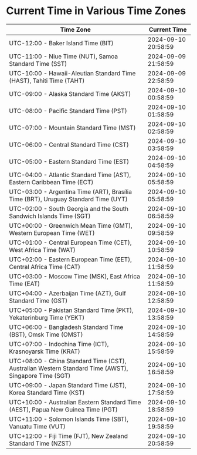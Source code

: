 # Current Time in Various Time Zones

| Time Zone | Current Time |
|-----------|--------------|
| UTC-12:00 - Baker Island Time (BIT) | 2024-09-10 20:58:59 |
| UTC-11:00 - Niue Time (NUT), Samoa Standard Time (SST) | 2024-09-09 21:58:59 |
| UTC-10:00 - Hawaii-Aleutian Standard Time (HAST), Tahiti Time (TAHT) | 2024-09-09 22:58:59 |
| UTC-09:00 - Alaska Standard Time (AKST) | 2024-09-10 00:58:59 |
| UTC-08:00 - Pacific Standard Time (PST) | 2024-09-10 01:58:59 |
| UTC-07:00 - Mountain Standard Time (MST) | 2024-09-10 02:58:59 |
| UTC-06:00 - Central Standard Time (CST) | 2024-09-10 03:58:59 |
| UTC-05:00 - Eastern Standard Time (EST) | 2024-09-10 04:58:59 |
| UTC-04:00 - Atlantic Standard Time (AST), Eastern Caribbean Time (ECT) | 2024-09-10 05:58:59 |
| UTC-03:00 - Argentina Time (ART), Brasília Time (BRT), Uruguay Standard Time (UYT) | 2024-09-10 05:58:59 |
| UTC-02:00 - South Georgia and the South Sandwich Islands Time (SGT) | 2024-09-10 06:58:59 |
| UTC±00:00 - Greenwich Mean Time (GMT), Western European Time (WET) | 2024-09-10 09:58:59 |
| UTC+01:00 - Central European Time (CET), West Africa Time (WAT) | 2024-09-10 10:58:59 |
| UTC+02:00 - Eastern European Time (EET), Central Africa Time (CAT) | 2024-09-10 11:58:59 |
| UTC+03:00 - Moscow Time (MSK), East Africa Time (EAT) | 2024-09-10 11:58:59 |
| UTC+04:00 - Azerbaijan Time (AZT), Gulf Standard Time (GST) | 2024-09-10 12:58:59 |
| UTC+05:00 - Pakistan Standard Time (PKT), Yekaterinburg Time (YEKT) | 2024-09-10 13:58:59 |
| UTC+06:00 - Bangladesh Standard Time (BST), Omsk Time (OMST) | 2024-09-10 14:58:59 |
| UTC+07:00 - Indochina Time (ICT), Krasnoyarsk Time (KRAT) | 2024-09-10 15:58:59 |
| UTC+08:00 - China Standard Time (CST), Australian Western Standard Time (AWST), Singapore Time (SGT) | 2024-09-10 16:58:59 |
| UTC+09:00 - Japan Standard Time (JST), Korea Standard Time (KST) | 2024-09-10 17:58:59 |
| UTC+10:00 - Australian Eastern Standard Time (AEST), Papua New Guinea Time (PGT) | 2024-09-10 18:58:59 |
| UTC+11:00 - Solomon Islands Time (SBT), Vanuatu Time (VUT) | 2024-09-10 19:58:59 |
| UTC+12:00 - Fiji Time (FJT), New Zealand Standard Time (NZST) | 2024-09-10 20:58:59 |

